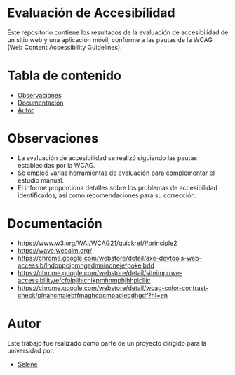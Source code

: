 # Evaluación de Accesibilidad

Este repositorio contiene los resultados de la evaluación de accesibilidad de un sitio web y una aplicación móvil, conforme a las pautas de la WCAG (Web Content Accessibility Guidelines).

# Tabla de contenido

- [Observaciones](#observaciones)
- [Documentación](#documentación)
- [Autor](#autor)

# Observaciones
- La evaluación de accesibilidad se realizó siguiendo las pautas establecidas por la WCAG.
- Se empleó varias herramientas de evaluación para complementar el estudio manual.
- El informe proporciona detalles sobre los problemas de accesibilidad identificados, así como recomendaciones para su corrección.

# Documentación
- https://www.w3.org/WAI/WCAG21/quickref/#principle2
- https://wave.webaim.org/
- https://chrome.google.com/webstore/detail/axe-devtools-web-accessib/lhdoppojpmngadmnindnejefpokejbdd
- https://chrome.google.com/webstore/detail/siteimprove-accessibility/efcfolpjihicnikpmhnmphjhhpiclljc
- https://chrome.google.com/webstore/detail/wcag-color-contrast-check/plnahcmalebffmaghcpcmpaciebdhgdf?hl=en

# Autor
Este trabajo fue realizado como parte de un proyecto dirigido para la universidad por:
- [Selene](https://github.com/SeleneGonzalezCurbelo)
